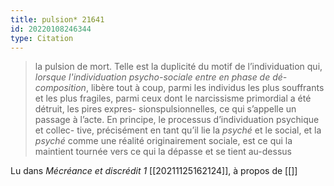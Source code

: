 ```yaml
---
title: pulsion* 21641
id: 20220108246344
type: Citation
---
```


> la pulsion de mort. Telle est la duplicité du motif de l’individuation qui, *lorsque l'individuation psycho-sociale entre en phase de dé-composition*, libère tout à coup, parmi les individus les plus souffrants et les plus fragiles, parmi ceux dont le narcissisme primordial a été détruit, les pires expres- sionspulsionnelles, ce qui s’appelle un passage à l’acte. En principe, le processus d’individuation psychique et collec- tive, précisément en tant qu’il lie la *psyché* et le social, et la *psyché* comme une réalité originairement sociale, est ce qui la maintient tournée vers ce qui la dépasse et se tient au-dessus

Lu dans *Mécréance et discrédit 1* [[20211125162124]], à propos de [[]]